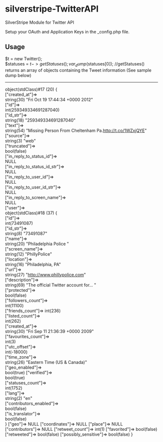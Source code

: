 silverstripe-TwitterAPI
=======================

SilverStripe Module for Twitter API

Setup your OAuth and Application Keys in the _config.php file.
## Usage
  $t = new Twitter();  
  $statuses = $t->getStatuses();
  var_dump($statuses[0]);
  //getStatuses() returns an array of objects containing the Tweet information (See sample dump below)
***

object(stdClass)#17 (20) {  
  ["created_at"]=>  
  string(30) "Fri Oct 19 17:44:34 +0000 2012"  
  ["id"]=>  
  int(259349334691287040)  
  ["id_str"]=>  
  string(18) "259349334691287040"  
  ["text"]=>  
  string(54) "Missing Person From Cheltenham Pa.http://t.co/1WZxjQYE"  
  ["source"]=>  
  string(3) "web"  
  ["truncated"]=>  
  bool(false)  
  ["in_reply_to_status_id"]=>  
  NULL  
  ["in_reply_to_status_id_str"]=>  
  NULL  
  ["in_reply_to_user_id"]=>  
  NULL  
  ["in_reply_to_user_id_str"]=>  
  NULL  
  ["in_reply_to_screen_name"]=>  
  NULL  
  ["user"]=>  
  object(stdClass)#18 (37) {  
    ["id"]=>  
    int(73491087)  
    ["id_str"]=>  
    string(8) "73491087"  
    ["name"]=>  
    string(20) "Philadelphia Police "  
    ["screen_name"]=>  
    string(12) "PhillyPolice"  
    ["location"]=>  
    string(16) "Philadelphia, PA"  
    ["url"]=>  
    string(27) "http://www.phillypolice.com"  
    ["description"]=>  
    string(69) "The official Twitter account for... "  
    ["protected"]=>  
    bool(false)  
    ["followers_count"]=>  
    int(11100)  
    ["friends_count"]=> 
    int(236)  
    ["listed_count"]=>  
    int(262)  
    ["created_at"]=>  
    string(30) "Fri Sep 11 21:36:39 +0000 2009"  
    ["favourites_count"]=>  
    int(3)  
    ["utc_offset"]=>  
    int(-18000)  
    ["time_zone"]=>  
    string(26) "Eastern Time (US & Canada)"  
    ["geo_enabled"]=>  
    bool(true)
    ["verified"]=>  
    bool(true)  
    ["statuses_count"]=>  
    int(1752)  
    ["lang"]=>  
    string(2) "en"  
    ["contributors_enabled"]=>  
    bool(false)  
    ["is_translator"]=>  
    bool(false)  
  }
  ["geo"]=>
  NULL
  ["coordinates"]=>
  NULL
  ["place"]=>
  NULL
  ["contributors"]=>
  NULL
  ["retweet_count"]=>
  int(1)
  ["favorited"]=>
  bool(false)
  ["retweeted"]=>
  bool(false)
  ["possibly_sensitive"]=>
  bool(false)
}